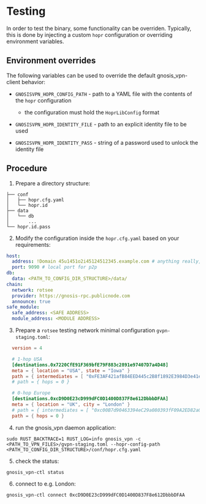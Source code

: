 # Testing

In order to test the binary, some functionality can be overriden. Typically, this is done by injecting a custom `hopr` configuration or overriding environment variables.

## Environment overrides

The following variables can be used to override the default gnosis_vpn-client behavior:

- `GNOSISVPN_HOPR_CONFIG_PATH` - path to a YAML file with the contents of the `hopr` configuration
  - the configuration must hold the `HoprLibConfig` format

- `GNOSISVPN_HOPR_IDENTITY_FILE` - path to an explicit identity file to be used
- `GNOSISVPN_HOPR_IDENTITY_PASS` - string of a password used to unlock the identity file

## Procedure

1. Prepare a directory structure:

```
├── conf
│   ├── hopr.cfg.yaml
│   └── hopr.id
├── data
│   └── db
│       ...
└── hopr.id.pass
```

2. Modify the configuration inside the `hopr.cfg.yaml` based on your requirements:

```yaml
host:
  address: !Domain 45u1451o2i45124512345.example.com # anything really, will be announced, but cannot be contacted
  port: 9090 # local port for p2p
db:
  data: <PATH_TO_CONFIG_DIR_STRUCTURE>/data/
chain:
  network: rotsee
  provider: https://gnosis-rpc.publicnode.com
  announce: true
safe_module:
  safe_address: <SAFE ADDRESS>
  module_address: <MODULE ADDRESS>
```

3. Prepare a `rotsee` testing network minimal configuration `gvpn-staging.toml`:

```toml
  version = 4

  # 1-hop USA
  [destinations.0x7220CfE91F369bfE79F883c2891e97407D7a4D48]
  meta = { location = "USA", state = "Iowa" }
  path = { intermediates = [ "0xFE3AF421afB84EED445c2B8f1892E3984D3e41eA" ] }
  # path = { hops = 0 }

  # 0-hop Europe
  [destinations.0xcD9D0E23cD999dFC0D1400D837F8e612DbbbDFAA]
  meta = { location = "UK", city = "London" }
  # path = { intermediates = [ "0xc00B7d90463394eC29a080393fF09A2ED82a0F86" ] }
  path = { hops = 0 }
```

4. run the gnosis_vpn daemon application:

```shell
sudo RUST_BACKTRACE=1 RUST_LOG=info gnosis_vpn -c <PATH_TO_VPN_FILES>/gvpn-staging.toml --hopr-config-path <PATH_TO_CONFIG_DIR_STRUCTURE>/conf/hopr.cfg.yaml
```

5. check the status:

```shell
gnosis_vpn-ctl status
```

6. connect to e.g. London:

```shell
gnosis_vpn-ctl connect 0xcD9D0E23cD999dFC0D1400D837F8e612DbbbDFAA
```

